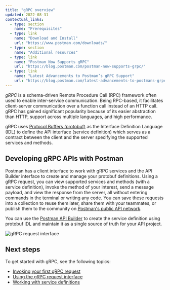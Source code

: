 ```yaml
---
title: "gRPC overview"
updated: 2022-08-31
contextual_links:
  - type: section
    name: "Prerequisites"
  - type: link
    name: "Download and Install"
    url: "https://www.postman.com/downloads/"
  - type: section
    name: "Additional resources"
  - type: link
    name: "Postman Now Supports gRPC"
    url: "https://blog.postman.com/postman-now-supports-grpc/"
  - type: link
    name: "Latest Advancements to Postman’s gRPC Support"
    url: "https://blog.postman.com/latest-advancements-to-postmans-grpc-support/"
---
```


_gRPC_ is a schema-driven Remote Procedure Call (RPC) framework often used to enable inter-service communication. Being RPC-based, it facilitates client-server communication over a function call instead of an HTTP call. gRPC has gained significant popularity because of its easier abstraction than HTTP, support across multiple languages, and high performance.

gRPC uses [Protocol Buffers (protobuf)](https://developers.google.com/protocol-buffers/docs/overview) as the Interface Definition Language (IDL) to define the API interface (service definition) which serves as a contract between the client and the server specifying the supported services and methods.

## Developing gRPC APIs with Postman

Postman has a client interface to work with gRPC services and the API Builder interface to create and manage your protobuf definitions. Using a gRPC request, you can view supported services and methods (with a service definition), invoke the method of your interest, send a message payload, and view the response from the server, all without entering commands in the terminal or writing any code. You can save these requests into a collection to reuse them later, share them with your teammates, or publish them to the community on [Postman's public API network](/docs/getting-started/exploring-public-api-network/).

You can use the [Postman API Builder](/docs/designing-and-developing-your-api/the-api-workflow/) to create the service definition using protobuf IDL and maintain it as a single source of truth for your API project.

<img src="https://assets.postman.com/postman-labs-docs/grpc-docs/grpc-client-overview/grpc-request.jpg" alt="gRPC request interface">

## Next steps

To get started with gRPC, see the following topics:

- [Invoking your first gRPC request](/docs/sending-requests/grpc/first-grpc-request/)
- [Using the gRPC request interface](/docs/sending-requests/grpc/grpc-request-interface/)
- [Working with service definitions](/docs/sending-requests/grpc/using-service-definition/)
